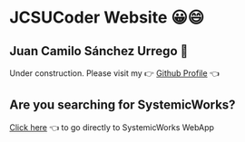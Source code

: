 # JCSUCoder Website 😀😄
## Juan Camilo Sánchez Urrego 🤵

Under construction. Please visit my 👉 [Github Profile](https://github.com/JCSUCoder) 👈

## Are you searching for SystemicWorks?
[Click here](https://jcsucoder.github.io/SystemicWorks/) 👈 to go directly to SystemicWorks WebApp
